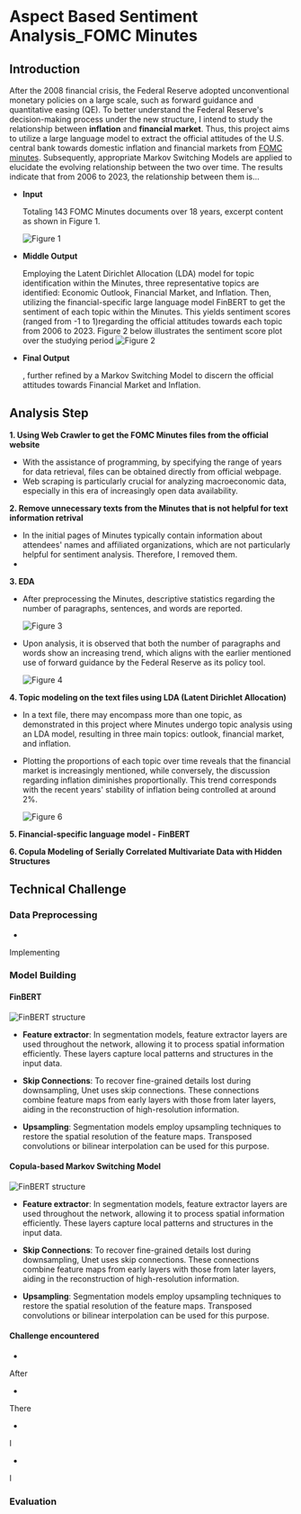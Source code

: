 # Aspect Based Sentiment Analysis_FOMC Minutes

## Introduction

After the 2008 financial crisis, the Federal Reserve adopted unconventional monetary policies on a large scale, such as forward guidance and quantitative easing (QE). To better understand the Federal Reserve's decision-making process under the new structure, I intend to study the relationship between **inflation** and **financial market**. Thus, this project aims to utilize a large language model to extract the official attitudes of the U.S. central bank towards domestic inflation and financial markets from [FOMC minutes](https://www.federalreserve.gov/monetarypolicy/fomccalendars.htm). Subsequently, appropriate Markov Switching Models are applied to elucidate the evolving relationship between the two over time. The results indicate that from 2006 to 2023, the relationship between them is...

- **Input**

  Totaling 143 FOMC Minutes documents over 18 years, excerpt content as shown in Figure 1.

   
   ![](/images/FOMCminutes.png "Figure 1")


- **Middle Output**

   Employing the Latent Dirichlet Allocation (LDA) model for topic identification within the Minutes, three representative topics are identified: Economic Outlook, Financial Market, and Inflation. Then, utilizing the financial-specific large language model FinBERT to get the sentiment of each topic within the Minutes. This yields sentiment scores (ranged from -1 to 1)regarding the official attitudes towards each topic from 2006 to 2023. Figure 2 below illustrates the sentiment score plot over the studying period
  ![](/images/allYear.png "Figure 2")


- **Final Output**

  , further refined by a Markov Switching Model to discern the official attitudes towards Financial Market and Inflation.


   

## Analysis Step

**1. Using Web Crawler to get the FOMC Minutes files from the official website**

   - With the assistance of programming, by specifying the range of years for data retrieval, files can be obtained directly from official webpage.
   - Web scraping is particularly crucial for analyzing macroeconomic data, especially in this era of increasingly open data availability.

**2. Remove unnecessary texts from the Minutes that is not helpful for text information retrival**

   - In the initial pages of Minutes typically contain information about attendees' names and affiliated organizations, which are not particularly helpful for sentiment analysis. Therefore, I removed them.
   - 

**3. EDA**

   - After preprocessing the Minutes, descriptive statistics regarding the number of paragraphs, sentences, and words are reported.

       ![](/images/descriptive.png "Figure 3")
   - Upon analysis, it is observed that both the number of paragraphs and words show an increasing trend, which aligns with the earlier mentioned use of forward guidance by the Federal Reserve as its policy tool.

       ![](/images/year.png "Figure 4")
     

**4. Topic modeling on the text files using LDA (Latent Dirichlet Allocation)**
   
   - In a text file, there may encompass more than one topic, as demonstrated in this project where Minutes undergo topic analysis using an LDA model, resulting in three main topics: outlook, financial market, and inflation.
   - Plotting the proportions of each topic over time reveals that the financial market is increasingly mentioned, while conversely, the discussion regarding inflation diminishes proportionally. This trend corresponds with the recent years' stability of inflation being controlled at around 2%.

      ![](/images/catgory.png "Figure 6") 

**5. Financial-specific language model - FinBERT**

**6. Copula Modeling of Serially Correlated Multivariate Data with Hidden Structures**  


## Technical Challenge

### Data Preprocessing
- 

  Implementing 

### Model Building

#### FinBERT

![](/images/FINBERT.png "FinBERT structure") 

- **Feature extractor**: In segmentation models, feature extractor layers are used throughout the network, allowing it to process spatial information efficiently. These layers capture local patterns and structures in the input data.

- **Skip Connections**: To recover fine-grained details lost during downsampling, Unet uses skip connections. These connections combine feature maps from early layers with those from later layers, aiding in the reconstruction of high-resolution information.

- **Upsampling**: Segmentation models employ upsampling techniques to restore the spatial resolution of the feature maps. Transposed convolutions or bilinear interpolation can be used for this purpose.

#### Copula-based Markov Switching Model

![](/images/FINBERT.png "FinBERT structure") 

- **Feature extractor**: In segmentation models, feature extractor layers are used throughout the network, allowing it to process spatial information efficiently. These layers capture local patterns and structures in the input data.

- **Skip Connections**: To recover fine-grained details lost during downsampling, Unet uses skip connections. These connections combine feature maps from early layers with those from later layers, aiding in the reconstruction of high-resolution information.

- **Upsampling**: Segmentation models employ upsampling techniques to restore the spatial resolution of the feature maps. Transposed convolutions or bilinear interpolation can be used for this purpose.

#### Challenge encountered

- 

  After 

- 

  There 
  
- 

  I 

- 

  I 
  
### Evaluation


